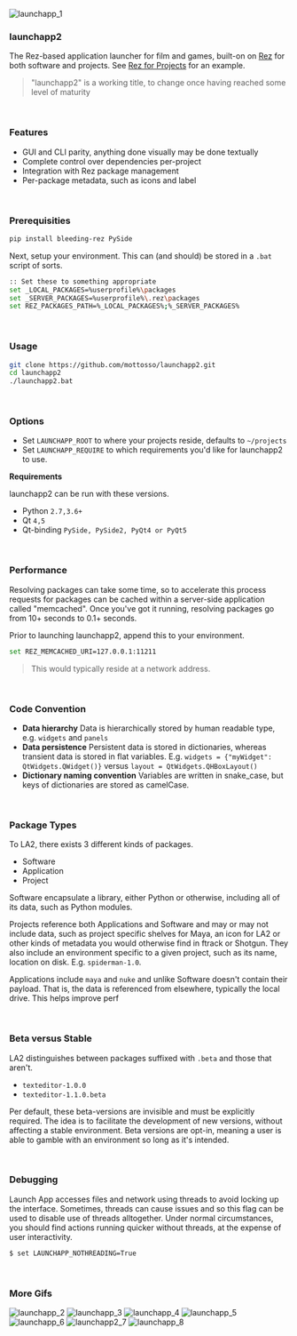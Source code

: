 ![launchapp_1](https://user-images.githubusercontent.com/2152766/58943971-bee4c600-8778-11e9-8117-f50fe260cee0.gif)

### launchapp2

The Rez-based application launcher for film and games, built-on on [Rez](https://github.com/nerdvegas/rez) for both software and projects. See [Rez for Projects](https://github.com/mottosso/rez-for-projects) for an example.

> "launchapp2" is a working title, to change once having reached some level of maturity

<br>

### Features

- GUI and CLI parity, anything done visually may be done textually
- Complete control over dependencies per-project
- Integration with Rez package management
- Per-package metadata, such as icons and label

<br>

### Prerequisities

```bash
pip install bleeding-rez PySide
```

Next, setup your environment. This can (and should) be stored in a `.bat` script of sorts.

```bash
:: Set these to something appropriate
set _LOCAL_PACKAGES=%userprofile%\packages
set _SERVER_PACKAGES=%userprofile%\.rez\packages
set REZ_PACKAGES_PATH=%_LOCAL_PACKAGES%;%_SERVER_PACKAGES%
```

<br>

### Usage

```bash
git clone https://github.com/mottosso/launchapp2.git
cd launchapp2
./launchapp2.bat
```

<br>

### Options

- Set `LAUNCHAPP_ROOT` to where your projects reside, defaults to `~/projects`
- Set `LAUNCHAPP_REQUIRE` to which requirements you'd like for launchapp2 to use.

**Requirements**

launchapp2 can be run with these versions.

- Python `2.7,3.6+`
- Qt `4,5`
- Qt-binding `PySide, PySide2, PyQt4 or PyQt5`

<br>

### Performance

Resolving packages can take some time, so to accelerate this process requests for packages can be cached within a server-side application called "memcached". Once you've got it running, resolving packages go from 10+ seconds to 0.1+ seconds.


Prior to launching launchapp2, append this to your environment.

```bash
set REZ_MEMCACHED_URI=127.0.0.1:11211
```

> This would typically reside at a network address.

<br>

### Code Convention

- **Data hierarchy** Data is hierarchically stored by human readable type, e.g. `widgets` and `panels`
- **Data persistence** Persistent data is stored in dictionaries, whereas transient data is stored in flat variables. E.g. `widgets = {"myWidget": QtWidgets.QWidget()}` versus `layout = QtWidgets.QHBoxLayout()`
- **Dictionary naming convention** Variables are written in snake_case, but keys of dictionaries are stored as camelCase.

<br>

### Package Types

To LA2, there exists 3 different kinds of packages.

- Software
- Application
- Project

Software encapsulate a library, either Python or otherwise, including all of its data, such as Python modules.

Projects reference both Applications and Software and may or may not include data, such as project specific shelves for Maya, an icon for LA2 or other kinds of metadata you would otherwise find in ftrack or Shotgun. They also include an environment specific to a given project, such as its name, location on disk. E.g. `spiderman-1.0`.

Applications include `maya` and `nuke` and unlike Software doesn't contain their payload. That is, the data is referenced from elsewhere, typically the local drive. This helps improve perf

<br>

### Beta versus Stable

LA2 distinguishes between packages suffixed with `.beta` and those that aren't.

- `texteditor-1.0.0`
- `texteditor-1.1.0.beta`

Per default, these beta-versions are invisible and must be explicitly required. The idea is to facilitate the development of new versions, without affecting a stable environment. Beta versions are opt-in, meaning a user is able to gamble with an environment so long as it's intended.

<br>

### Debugging

Launch App accesses files and network using threads to avoid locking up the interface. Sometimes, threads can cause issues and so this flag can be used to disable use of threads alltogether. Under normal circumstances, you should find actions running quicker without threads, at the expense of user interactivity.

```bash
$ set LAUNCHAPP_NOTHREADING=True
```

<br>

### More Gifs

![launchapp_2](https://user-images.githubusercontent.com/2152766/58943970-be4c2f80-8778-11e9-9344-66007ba5cb5b.gif)
![launchapp_3](https://user-images.githubusercontent.com/2152766/58943973-bee4c600-8778-11e9-809a-cf2aaf7c94c0.gif)
![launchapp_4](https://user-images.githubusercontent.com/2152766/58946617-3cf79b80-877e-11e9-8887-df9a92cb1851.gif)
![launchapp_5](https://user-images.githubusercontent.com/2152766/58949561-a5e21200-8784-11e9-8796-d99736c84835.gif)
![launchapp_6](https://user-images.githubusercontent.com/2152766/58950543-f5c1d880-8786-11e9-88f2-08204f5ac1d9.gif)
![launchapp2_7](https://user-images.githubusercontent.com/2152766/58956502-5ad0fa80-8796-11e9-9596-01ca80d32317.gif)
![launchapp_8](https://user-images.githubusercontent.com/2152766/58959026-16485d80-879c-11e9-8964-e277490dbf5f.gif)
